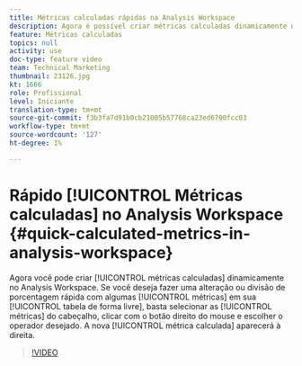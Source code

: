 ```yaml
---
title: Métricas calculadas rápidas na Analysis Workspace
description: Agora é possível criar métricas calculadas dinamicamente no Analysis Workspace.  Se você deseja fazer uma alteração ou divisão de porcentagem rápida com algumas métricas na tabela de forma livre, basta selecionar as métricas no cabeçalho, clicar com o botão direito do mouse e escolher o operador desejado.  A nova métrica calculada aparecerá à direita.
feature: Métricas calculadas
topics: null
activity: use
doc-type: feature video
team: Technical Marketing
thumbnail: 23126.jpg
kt: 1666
role: Profissional
level: Iniciante
translation-type: tm+mt
source-git-commit: f3b3fa7d91b0cb21005b57768ca23ed6700fcc03
workflow-type: tm+mt
source-wordcount: '127'
ht-degree: 1%

---
```



# Rápido [!UICONTROL Métricas calculadas] no Analysis Workspace {#quick-calculated-metrics-in-analysis-workspace}

Agora você pode criar [!UICONTROL métricas calculadas] dinamicamente no Analysis Workspace.  Se você deseja fazer uma alteração ou divisão de porcentagem rápida com algumas [!UICONTROL métricas] em sua [!UICONTROL tabela de forma livre], basta selecionar as [!UICONTROL métricas] do cabeçalho, clicar com o botão direito do mouse e escolher o operador desejado.  A nova [!UICONTROL métrica calculada] aparecerá à direita.

>[!VIDEO](https://video.tv.adobe.com/v/23126/?quality=12)

